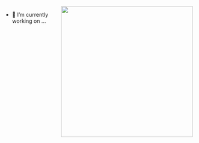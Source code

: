 <img align="right" src="https://raw.githubusercontent.com/MicaelliMedeiros/micaellimedeiros/master/image/computer-illustration.png" width="350"/>

<!-- ### Hi there 👋 -->
- 🔭 I’m currently working on ...
<!--
**didafer/didafer** is a ✨ _special_ ✨ repository because its `README.md` (this file) appears on your GitHub profile.

Here are some ideas to get you started:

- 🔭 I’m currently working on ...
- 🌱 I’m currently learning ...
- 👯 I’m looking to collaborate on ...
- 🤔 I’m looking for help with ...
- 💬 Ask me about ...
- 📫 How to reach me: ...
- 😄 Pronouns: ...
- ⚡ Fun fact: ...
-->
